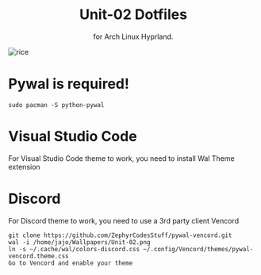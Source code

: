 <h1 align="center">Unit-02 Dotfiles</h1>


<p align="center">for Arch Linux Hyprland.</p>

![rice](https://github.com/jajooo/unit02_dotfiles/assets/93209510/173bfe75-10a6-4e6a-8359-62180ca82a83)

# Pywal is required!

```
sudo pacman -S python-pywal
```

# Visual Studio Code
<p>For Visual Studio Code theme to work, you need to install Wal Theme extension</p>

# Discord
<p>For Discord theme to work, you need to use a 3rd party client Vencord</p>

```
git clone https://github.com/ZephyrCodesStuff/pywal-vencord.git
wal -i /home/jajo/Wallpapers/Unit-02.png
ln -s ~/.cache/wal/colors-discord.css ~/.config/Vencord/themes/pywal-vencord.theme.css
Go to Vencord and enable your theme
```

